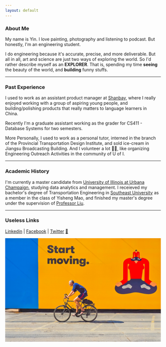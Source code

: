 ```yaml
---
layout: default
---
```


### About Me
My name is Yin. I love painting, photography and listening to podcast. But honestly, I'm an engineering student.

I do engineering because it's accurate, precise, and more deliverable. But all in all, art and science are just two ways of exploring the world. So I'd rather describe myself as an __EXPLORER__. That is, spending my time **seeing** the beauty of the world, and **building** funny stuffs.

---------------------------
### Past Experience
I used to work as an assistant product manager at [Shanbay](https://www.shanbay.com/), where I really enjoyed working with a group of aspiring young people, and building/polishing products that really matters to language learners in China.

Recently I'm a graduate assistant working as the grader for CS411 - Database Systems for two semesters.

More Personally, I used to work as a personal tutor, interned in the branch of the Provincial Transportation Design Institute, and sold ice-cream in Jiangsu Broadcasting Building. And I volunteer a lot 🙋🏻, like organizing Engineering Outreach Activities in the community of U of I‍.

---------------------------
### Academic History
I'm currently a master candidate from [University of Illinois at Urbana Champaign](https://illinois.edu/), studying data analytics and management. I receieved my bachelor's degree of Transportation Engineering in [Southeast University](http://www.seu.edu.cn/english/) as a member in the class of Yisheng Mao, and finished my master's degree under the supervision of [Professor Liu](https://scholar.google.com/citations?user=55tnR_sAAAAJ&hl=en).

<!-- **Related Coursework in UIUC**
- CS225 Data Structure and Algorithms
- ECE398 Blockchain and Smart Contract
- CS411 Database Systems
- CS425 Distributed Systems
- CS447 Natural Language Processing
- CS483 Applied Parallel Programming
- IE529 Stat of Big Data & Clustering
- IE531 Algorithms for Data Analysis
- IE532 Analysis of Network Data -->
---------------------------
### Useless Links
[Linkedin](https://www.linkedin.com/in/ariesyin/?locale=en_US) | [Facebook](https://www.facebook.com/yin.zhang.988) | [Twitter](https://twitter.com/64zhangyin)    [🍬](/subPages/myPaint)


![](./assets/img/temp.jpg)
